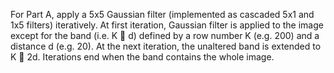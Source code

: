 For Part A, apply a 5x5 Gaussian filter (implemented as cascaded 5x1 and 1x5 filters) iteratively. At first iteration,
Gaussian filter is applied to the image except for the band (i.e. K  d) defined by a row number K (e.g. 200) and a
distance d (e.g. 20). At the next iteration, the unaltered band is extended to K  2d. Iterations end when the band contains
the whole image.
